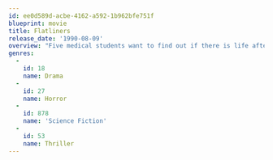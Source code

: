 ```yaml
---
id: ee0d589d-acbe-4162-a592-1b962bfe751f
blueprint: movie
title: Flatliners
release_date: '1990-08-09'
overview: "Five medical students want to find out if there is life after death. They plan to stop one of their hearts for a few seconds, thus simulating death, and then bring the person back to life. A science fiction thriller from the early 1990's with a star studded cast."
genres:
  -
    id: 18
    name: Drama
  -
    id: 27
    name: Horror
  -
    id: 878
    name: 'Science Fiction'
  -
    id: 53
    name: Thriller
---
```

